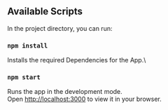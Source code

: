 ## Available Scripts

In the project directory, you can run:

### `npm install`

Installs the required Dependencies for the App.\

### `npm start`

Runs the app in the development mode.\
Open [http://localhost:3000](http://localhost:3000) to view it in your browser.